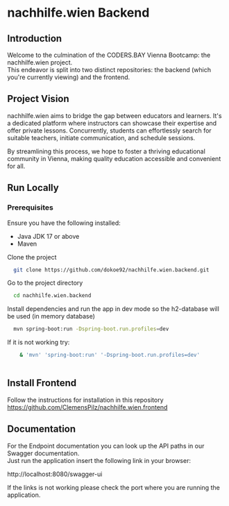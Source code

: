 
# nachhilfe.wien Backend

## Introduction
Welcome to the culmination of the CODERS.BAY Vienna Bootcamp: the nachhilfe.wien project.  
This endeavor is split into two distinct repositories: the backend (which you're currently viewing) and the frontend.

## Project Vision
nachhilfe.wien aims to bridge the gap between educators and learners. It's a dedicated platform where instructors can showcase their expertise and offer private lessons. Concurrently, students can effortlessly search for suitable teachers, initiate communication, and schedule sessions.

By streamlining this process, we hope to foster a thriving educational community in Vienna, making quality education accessible and convenient for all.




## Run Locally

### Prerequisites
Ensure you have the following installed:
- Java JDK 17 or above
- Maven

Clone the project

```bash
  git clone https://github.com/dokoe92/nachhilfe.wien.backend.git
```

Go to the project directory

```bash
  cd nachhilfe.wien.backend
```

Install dependencies and run the app in dev mode so the h2-database will be used (in memory database)

```bash
  mvn spring-boot:run -Dspring-boot.run.profiles=dev

```

  If it is not working try:
```bash
    & 'mvn' 'spring-boot:run' '-Dspring-boot.run.profiles=dev'
    
```

## Install Frontend

Follow the instructions for installation in this repository  
https://github.com/ClemensPilz/nachhilfe.wien.frontend



## Documentation

For the Endpoint documentation you can look up the API paths in our Swagger documentation.   
Just run the application insert the following link in your browser:  

http://localhost:8080/swagger-ui

If the links is not working please check the port where you are running the application.
